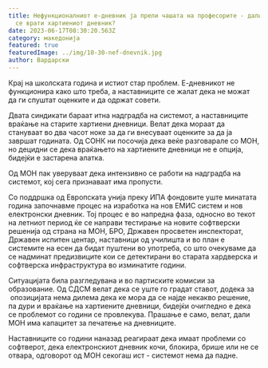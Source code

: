 ```yaml
---
title: Нефункционалниот е-дневник ја прели чашата на професорите - дали треба да
  се врати хартиениот дневник?
date: 2023-06-17T08:30:20.563Z
category: македонија
featured: true
featuredImage: ../img/10-30-nef-dnevnik.jpg
author: Вардарски
---
```

<!--StartFragment-->

Крај на школската година и истиот стар проблем. Е-дневникот не функционира како што треба, а наставниците се жалат дека не можат да ги спуштат оценките и да одржат совети. 

Двата синдикати бараат итна надградба на системот, а наставниците враќање на старите хартиени дневници. Велат дека мораат да стануваат во два часот ноке за да ги внесуваат оценките за да ја завршат годината. Од СОНК ни посочија дека веќе разговарале со МОН, но децидни се дека враќањето на хартиените дневници не е опција, бидејќи е застарена алатка.

Од МОН пак уверуваат дека интензивно се работи на надградба на системот, кој сега признаваат има пропусти.

Со поддршка од Европската унија преку ИПА фондовите уште минатата година започнавме процес на изработка на нов ЕМИС систем и нов електронски дневник. Тој процес е во напредна фаза, односно во текот на летниот период ќе се направи тестирање на новите софтверски решенија од страна на МОН, БРО, Државен просветен инспекторат, Државен испитен центар, наставници од училишта и во план е системите на есен да бидат пуштени во употреба, со што очекуваме да се надминат предизвиците кои се детектирани во старата хардверска и софтверска инфраструктура во изминатите години.

Ситуацијата била разгледувана и во партиските комисии за образование. Од СДСМ велат дека се уште го градат ставот, додека за  опозицијата нема дилема дека ке мора да се најде некакво решение, па дури и враќање на хартиените дневници, бидејќи очигледно е дека се проблемот со години се провлекува. Прашање е само, велат, дали МОН има капацитет за печатење на дневниците.

Наставниците со години наназад реагираат дека имаат проблеми со софтверот, дека електронскиот дневник кочи, блокира, брише или не се отвара, одговорот од МОН секогаш ист - системот нема да падне.

<!--EndFragment-->